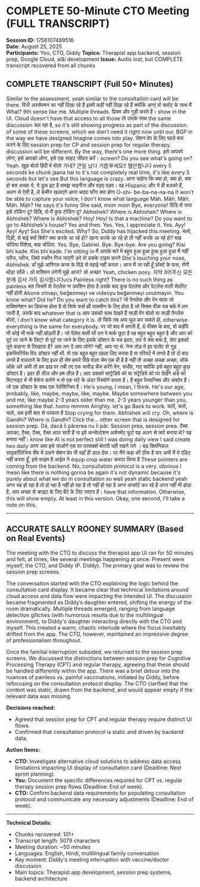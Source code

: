 # COMPLETE 50-Minute CTO Meeting (FULL TRANSCRIPT)

**Session ID:** 1756107489516  
**Date:** August 25, 2025  
**Participants:** You, CTO, Diddy
**Topics:** Therapist app backend, session prep, Google Cloud, ai&i development
**Issue:** Audio lost, but COMPLETE transcript recovered from all chunks

## COMPLETE TRANSCRIPT (Full 50+ Minutes)
Similar to the assessment, yeah similar to the consultation card will be there. विधी अस्सेस्मन का नहीं दिखा रहे हैं इसमें कहीं नहीं दिखा रहे हैं क्योंकि अगएं वो क्लॉट के साथ मैं What? 9th sense like me. Multiple threads. प्रियम और गुड़ी करते हैं। show in the UI. Cloud doesn't have that access to all those तो उसके साथ the same discussion चल रहा है, so it's still showing progress as part of the discussion. of some of these screens, which we don't need it right now until our. BGP in the way we have designed Imagine comes into play. सेशन प्रेप के लिए पहले बात करने के लिए session prep for CP and session prep for regular therapy. discussion will be different. By the way, there's one more thing. इसे आपको लोगा, इसे आपको लोगा, इसे एक साहट जीवार करें। screen? Do you see what's going on? Yeah. खुछ बोलो हिंदी में बोलो 가네? 큰일 났다 기름辛세요!! 웸만합니다 every 5 seconds ke chunk jaana hai to it's not completely real time, it's like every 5 seconds but let's see But this language is crazy. आना चाहेगा कि क्या हो, क्या हो, क्या हो बस अच्छा ये, ये डुक इट है समझ चाइनीज और वड़ए वड़़व। वह Hispanic और ये ही बअको हैं, अलग से ऐसी है, ले केमीन खलाएगे आना चाह्या घाँगा क्या होगा O-shi- be-ba-na-na-na It won't be able to capture your voice, I don't know what language Mäh. Mäh. Mäh. Mäh. Mäh?  He says it's funny She said, mom mom Bye, everyone! दिडि वो पापा इसे टोकिंग दू? दिडि, वो मैं कुछ टोकिंग दू? Abhishek? Where is Abhishek? Where is Abhishek? Where is Abhishek? Hoy! Hoy! Is that a machine? Do you want to go to Abhishek's house? Yes and then. Yes. Yes, I appreciate it. Yes. Ayy! Ayy! Ayy! Sss She's excited. Why? So, Diddy has hijacked this meeting. चलो, दिड़ी, से बाई क्यों बिशे? क्या करके आ रहे हो? खाना करके आ रहे हो ती नहीं करके आ रहे हो? बख चोदिया विशेख, बख चोदिया. Yes. Bye, Gabriel. Bye.  Bye-bye. Are you going? Kisi bhi kade. Kisi bhi kade. I'm sitting in मैं आपके बारे में बहुत हुआ हुआ हुआ हुआ हुआ मैं नहीं प्लीज, प्लीज, लिमो स्क्रीन गिज जाएगी अरे वो उसके टाइस करने She's touching your nose, Abhishek. हाँ मुझे आरिगल कप्स के विड़े से वहाई नहीं करता। आज मैं जा रही हूँ डॉक्टे के पास, रोंगी थोड़ा साँज़े। ओ वाक्सिन लगेगी मुझे आज? ओ अच्छा! Yeah, chicken poxy. 자막 δ어주신 모든 분께 감사 가득 감사합니다ucs Painless right? There is no such thing as painless बस जिसमें वो पेटलेस गा उपशिन होता है उसके बाद कुछ पेटलेस और पेटलेस वाली सेपरिट नहीं होती Abone olmayı, beğenmeyi ve videoyu beğenmeyi unutmayın. You know what? Did he? Do you want to catch this? जो पेनलेस और पेन वाला जो वाक्सिनेशन का डिफन्स होता है वो सिर्फ फर्स थ्री वाक्सीन के लिए होता है जो सिक्स वीक सब बर्क में लग जाती है, उसके बाद whatever that is आप उसको साथ देखते हैं साड़ी पेंग बोलो या साड़ी पेंगलेस बोलो, I don't know what category it is. तो सिर्फ तब आप चुज़ कर सकते हो, otherwise everything is the same for everybody. पर जो बाद में लगती हैं, 6 वीक्स के बाद, वो कहींपे भी कोई भी मार्क नहीं छोड़ती हैं। जो पेंलेस वाली थी उन पे मार्क छूटा है वह बहुत बहुत बहुत है और आप को पूर्ट पर जाने के लिए? वो पूर्ट पर जाने के लिए इसके डॉक्टर के पस इदरा, यार ये क्या बचा है, सेरा इसको तूने कहाना से लिखाला है? आप लग दें आप लोगे? नहीं, आप गए थे. नेना तोड़ में इप वालेंट वो गुड़ इकस्पिरियेंस विद डॉक्टर नहीं थी. वो एक बहुत बहुत पहला लिए करता है या परिवर्ट में लगते हैं तो दो बाद लगते हैं वालताने के लिए इधर ही सेम हमारे पीछे वाला सेम एक ही है है नहीं तो अच्छा अच्छा अच्छा, ओके ओके अरे अभी तो हम ढख पर तबी तए एक चावीड चेंज करेंगे वेन, संधीव, गाए क्योंकि इसे बहुत बहुत कुछ डॉक्टर है। इदर ही लीज़ और हम लीज़ हैं। आप उसको साट्रेडिये को या संट्रेडिये को पर देखेंगे अंडे को मिटनाइट में भी वेसेज करोगे न वो एक घंटे के अंदर रिस्पॉर्ण करता है। हैं बहुत रेस्पान्सिव और अंक्टेर हैं। जो एक डॉक्टर के साथ एक रेलेशिन्चिप है। He's young, I mean, I think. He's our age, probably, like, maybe, maybe, like, maybe. Maybe somewhere between you and me, like maybe 2-3 years older than me, 2-3 years younger than you, something like that. homo mmmm Alrighty. let's go Back to work. चलो, चलो, चलो, अब इसी बात से परकता है Stop crying for them. Abhishek will cry. Oh, where is Gandhi? Where is Gandhi? Click the... other screen that is designed for session prep. Dă, dacă îi părerea nu îi păr. Session prea, session prea. टैब्स आपका, टैब्स, टैब्स, टैब्स अपर सारी हैं ना इये कन्सेल्टेशन असेस्मेंट फूर्ट यह अलग से क्यों बनाया थे? यह बनाया नहीं। know like AI is not perfect still I was doing daily view I said create two daily अगर आप इचे जाओगे एक पर परवाबर्श थेरापी यही रखने लगे । बड़ क्लिनिकल साइकॉलिजिस वीव में उसने सेशन प्रेप भी यहाँ ही डाल देया। पर मैंने कहा की ठीक है यार अभी मैं ये एडिट नहीं करता हूँ, इसे फाइम है आईल ने équip crop water करपर किया है These pointers are coming from the backend. No, consultation protocol is a very. obvious I mean like there is nothing gonna be again it's not dynamic because it's purely about what we do in consultation so well yeah static backend yeah अगर यह हो रहा है तो हो रहा है नहीं हो रहा है तो नहीं हो रहा है अगर अप्सॉर्ट कर रहे हैं अगर नहीं भी होडा है, आप अच्छा से क्राइट के लिए बेंटे के लिए जाएगा हैं। have that information. Otherwise, this will show empty. At least in this version. Okay, one second, I'll take a note on this.

---

## ACCURATE SALLY ROONEY SUMMARY (Based on Real Events)
The meeting with the CTO to discuss the therapist app UI ran for 50 minutes and felt, at times, like several meetings happening at once.  Present were myself, the CTO, and Diddy (P. Diddy). The primary goal was to review the session prep screens.

The conversation started with the CTO explaining the logic behind the consultation card display.  It became clear that technical limitations around cloud access and data flow were impacting the intended UI.  The discussion became fragmented as Diddy’s daughter entered, shifting the energy of the room dramatically.  Multiple threads emerged, ranging from language detection glitches (with humorous results due to the multilingual environment), to Diddy's daughter interacting directly with the CTO and myself.  This created a warm, chaotic interlude where the focus inevitably drifted from the app.  The CTO, however, maintained an impressive degree of professionalism throughout.

Once the familial interruption subsided, we returned to the session prep screens.  We discussed the distinctions between session prep for Cognitive Processing Therapy (CPT) and regular therapy, agreeing that these should be handled differently within the app.  There was a brief detour into the nuances of painless vs. painful vaccinations, initiated by Diddy, before refocusing on the consultation protocol display.  The CTO clarified that the content was static, drawn from the backend, and would appear empty if the relevant data was missing.

**Decisions reached:**

* Agreed that session prep for CPT and regular therapy require distinct UI flows.
* Confirmed that consultation protocol is static and driven by backend data.

**Action Items:**

* **CTO:** Investigate alternative cloud solutions to address data access limitations impacting UI display of consultation card (Deadline: Next sprint planning).
* **You:**  Document the specific differences required for CPT vs. regular therapy session prep flows (Deadline: End of week).
* **CTO:** Confirm backend data requirements for populating consultation protocol and communicate any necessary adjustments (Deadline: End of week).


---

**Technical Details:**
- Chunks recovered: 101+
- Transcript length: 5079 characters  
- Meeting duration: ~50 minutes
- Languages: English, Hindi, multilingual family conversation
- Key moment: Diddy's meeting interruption with vaccine/doctor discussion
- Main topics: Therapist app development, session prep systems, backend architecture
